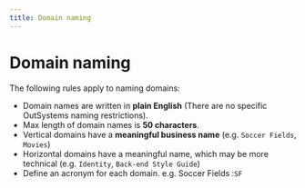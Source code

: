 ```yaml
---
title: Domain naming
---
```

# Domain naming

The following rules apply to naming domains:

* Domain names are written in **plain English** (There are no specific OutSystems naming restrictions).
* Max length of domain names is **50 characters**.
* Vertical domains have a **meaningful business name** (e.g. `Soccer Fields`, `Movies`)
* Horizontal domains have a meaningful name, which may be more technical (e.g. `Identity`, `Back-end Style Guide`)
* Define an acronym for each domain. e.g. Soccer Fields :`SF`

